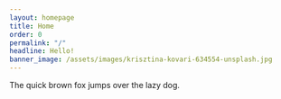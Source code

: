 ```yaml
---
layout: homepage
title: Home
order: 0
permalink: "/"
headline: Hello!
banner_image: /assets/images/krisztina-kovari-634554-unsplash.jpg
---
```


The quick brown fox jumps over the lazy dog.
